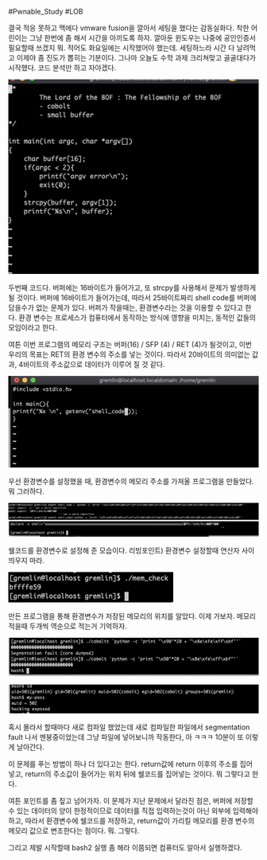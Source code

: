 #Pwnable_Study #LOB

결국 적응 못하고 맥에다 vmware fusion을 깔아서 세팅을 했다는 감동실화다.
착한 어린이는 그냥 한번에 좀 해서 시간을 아끼도록 하자. 깔아둔 윈도우는 나중에 공인인증서 필요할때 쓰겠지 뭐. 
적어도 화요일에는 시작했어야 했는데. 세팅하느라 시간 다 날려먹고 이제야 좀 진도가 뽑히는 기분이다. 그나마 오늘도 수학 과제 크리쳐맞고 골골대다가 시작했다. 코드 분석만 하고 자야겠다.

![](./img/2-01.png)

두번째 코드다. 버퍼에는 16바이트가 들어가고, 또 strcpy를 사용해서 문제가 발생하게 될 것이다. 버퍼에 16바이트가 들어가는데, 따라서 25바이트짜리 shell code를 버퍼에 담을수가 없는 문제가 있다. 버퍼가 작을때는, 환경변수라는 것을 이용할 수 있다고 한다.
환경 변수는 프로세스가 컴퓨터에서 동작하는 방식에 영향을 미치는, 동적인 값들의 모임이라고 한다.

여튼 이번 프로그램의 메모리 구조는 버퍼(16) / SFP (4) / RET (4)가 될것이고, 이번 우리의 목표는 RET의 환경 변수의 주소를 넣는 것이다. 따라서 20바이트의 의미없는 값과, 4바이트의 주소값으로 데이터가 이루어 질 것 같다.

![](./img/2-02.png)

우선 환경변수를 설정했을 때, 환경변수의 메모리 주소를 가져올 프로그램을 만들었다. 뭐 그러하다. 

![](./img/2-03.png)
![](./img/2-04.png)

쉘코드를 환경변수로 설정해 준 모습이다.
리빙포인트) 환경변수 설정할때 연산자 사이 띄우지 마라.

![](./img/2-05.png)

만든 프로그램을 통해 환경변수가 저장된 메모리의 위치를 알았다. 이제 가보자.  메모리 적을때 두개씩 역순으로 적는거 기억하자.

![](./img/2-06.png)

![](./img/2-07.png)

혹시 몰라서 할때마다 새로 컴파일 했었는데 새로 컴파일한 파일에서  segmentation fault 나서 멘붕중이었는데 그냥 파일에 넣어보니까 작동한다, 아 ㅋㅋㅋ 10분이 또 이렇게 날아간다.
 
이 문제를 푸는 방법이 하나 더 있다고는 한다. return값에 return 이후의 주소를 집어넣고, return의 주소값이 들어가는 위치 뒤에 쉘코드를 집어넣는 것이다. 뭐 그렇다고 한다.

여튼 포인트를 좀 짚고 넘어가자. 이 문제가 지난 문제에서 달라진 점은, 버퍼에 저장할 수 있는 데이터의 양이 한정적이므로 데이터를 직접 입력하는것이 아닌 외부에 입력해야 하고, 따라서 환경변수에 쉘코드를 저장하고, return값이 가리킬 메모리를 환경 변수의 메모리 값으로 변조한다는 점이다. 뭐. 그렇다.

그리고 제발 시작할때 bash2 실행 좀 해라 이쯤되면 컴퓨터도 알아서 실행하겠다.